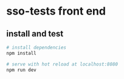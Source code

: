 # sso-tests front end



## install and test

``` bash
# install dependencies
npm install

# serve with hot reload at localhost:8080
npm run dev


